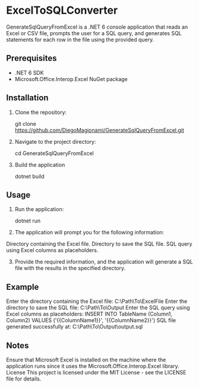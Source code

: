 # ExcelToSQLConverter

GenerateSqlQueryFromExcel is a .NET 6 console application that reads an Excel or CSV file, prompts the user for a SQL query, and generates SQL statements for each row in the file using the provided query.

## Prerequisites

- .NET 6 SDK
- Microsoft.Office.Interop.Excel NuGet package

## Installation

1. Clone the repository:

   git clone https://github.com/DiegoMagionami/GenerateSqlQueryFromExcel.git

2. Navigate to the project directory:

	cd GenerateSqlQueryFromExcel

3. Build the application

	dotnet build
	
## Usage

1. Run the application:

	dotnet run
	
2. The application will prompt you for the following information:

Directory containing the Excel file.
Directory to save the SQL file.
SQL query using Excel columns as placeholders.

3. Provide the required information, and the application will generate a SQL file with the results in the specified directory.

## Example
Enter the directory containing the Excel file: C:\Path\To\ExcelFile
Enter the directory to save the SQL file: C:\Path\To\Output
Enter the SQL query using Excel columns as placeholders: INSERT INTO TableName (Column1, Column2) VALUES ('{{ColumnName1}}', '{{ColumnName2}}')
SQL file generated successfully at: C:\Path\To\Output\output.sql

## Notes
Ensure that Microsoft Excel is installed on the machine where the application runs since it uses the Microsoft.Office.Interop.Excel library.
License
This project is licensed under the MIT License - see the LICENSE file for details.